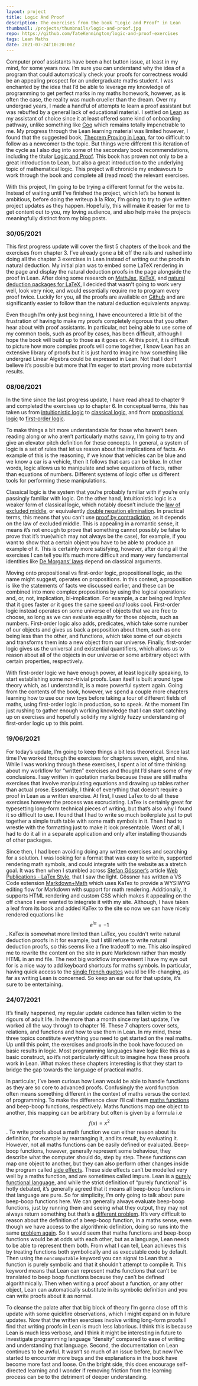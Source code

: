 ```yaml
---
layout: project
title: Logic And Proof
description: The exercises from the book "Logic and Proof" in Lean
thumbnail: /projects/thumbnails/logic-and-proof.jpg
repo: https://github.com/TateKennington/logic-and-proof-exercises
tags: Lean Maths
date: 2021-07-24T10:20:00Z
---
```

Computer proof assistants have been a hot button issue, at least in my mind, for some years now. I’m sure you can understand why the idea of a program that could automatically check your proofs for correctness would be an appealing prospect for an undergraduate maths student. I was enchanted by the idea that I’d be able to leverage my knowledge of programming to get perfect marks in my maths homework, however, as is often the case, the reality was much crueller than the dream. Over my undergrad years, I made a handful of attempts to learn a proof assistant but was rebuffed by a general lack of educational material. I settled on [Lean](https://leanprover.github.io) as my assistant of choice since it at least offered some kind of onboarding pathway, unlike something like [Coq](https://coq.inria.fr) which remains totally impenetrable to me. My progress through the Lean learning material was limited however, I found that the suggested book, [Theorem Proving in Lean](https://leanprover.github.io/theorem_proving_in_lean/), far too difficult to follow as a newcomer to the topic. But things were different this iteration of the cycle as I also dug into some of the secondary book recommendations, including the titular [Logic and Proof](https://leanprover.github.io/logic_and_proof/). This book has proven not only to be a great introduction to Lean, but also a great introduction to the underlying topic of mathematical logic. This project will chronicle my endeavours to work through the book and complete all (read most) the relevant exercises.   
  
  
With this project, I’m going to be trying a different format for the website. Instead of waiting until I’ve finished the project, which let’s be honest is ambitious, before doing the writeup à la Rlox, I’m going to try to give written project updates as they happen. Hopefully, this will make it easier for me to get content out to you, my loving audience, and also help make the projects meaningfully distinct from my blog posts.

### 30/05/2021
This first progress update will cover the first 5 chapters of the book and the exercises from chapter 3. I’ve already gone a bit off the rails and rushed into doing all the chapter 3 exercises in Lean instead of writing out the proofs in natural deduction. My initial plan was to embed some LaTeX rendering in the page and display the natural deduction proofs in the page alongside the proof in Lean. After doing some research on [MathJax](https://www.mathjax.org), [KaTeX](https://katex.org), and [natural deduction packages for LaTeX](https://www.logicmatters.net/latex-for-logicians/nd/), I decided that wasn’t going to work very well, look very nice, and would essentially require me to program every proof twice. Luckily for you, all the proofs are available on [Github](https://github.com/TateKennington/logic-and-proof-exercises) and are significantly easier to follow than the natural deduction equivalents anyway.  

Even though I’m only just beginning, I have encountered a little bit of the frustration of having to make my proofs completely rigorous that you often hear about with proof assistants. In particular, not being able to use some of my common tools, such as proof by cases, has been difficult, although I hope the book will build up to those as it goes on. At this point, it is difficult to picture how more complex proofs will come together, I know Lean has an extensive library of proofs but it is just hard to imagine how something like undergrad Linear Algebra could be expressed in Lean. Not that I don’t believe it’s possible but more that I’m eager to start proving more substantial results.

### 08/06/2021
In the time since the last progress update, I have read ahead to chapter 9 and completed the exercises up to chapter 6. In conceptual terms, this has taken us from [intuitionistic logic](https://en.wikipedia.org/wiki/Intuitionistic_logic) to [classical logic](https://en.wikipedia.org/wiki/Classical_logic), and from [propositional logic](https://en.wikipedia.org/wiki/Propositional_calculus) to [first-order logic](https://en.wikipedia.org/wiki/First-order_logic).  

To make things a bit more understandable for those who haven’t been reading along or who aren’t particularly maths savvy, I’m going to try and give an elevator pitch definition for these concepts. In general, a system of logic is a set of rules that let us reason about the implications of facts. An example of this is the reasoning, if we know that vehicles can be blue and we know a car is a vehicle, then it follows that cars can be blue. In other words, logic allows us to manipulate and solve equations of facts, rather than equations of numbers. Different systems of logic offer us different tools for performing these manipulations.  

Classical logic is the system that you’re probably familiar with if you’re only passingly familiar with logic. On the other hand, Intuitionistic logic is a weaker form of classical logic, which notably doesn’t include the [law of excluded middle](https://en.wikipedia.org/wiki/Law_of_excluded_middle), or equivalently [double negation elimination](https://en.wikipedia.org/wiki/Double_negation#Elimination_and_introduction). In practical terms, this means that you can’t use [proof by contradiction](https://en.wikipedia.org/wiki/Proof_by_contradiction), as it depends on the law of excluded middle. This is appealing in a romantic sense, it means it’s not enough to prove that something cannot possibly be false to prove that it’s true(which may not always be the case), for example, if you want to show that a certain object you have to be able to produce an example of it. This is certainly more satisfying, however, after doing all the exercises I can tell you it’s much more difficult and many very fundamental identities like [De Morgans’ laws](https://en.wikipedia.org/wiki/De_Morgan's_laws) depend on classical arguments.  

Moving onto propositional vs first-order logic, propositional logic, as the name might suggest, operates on propositions. In this context, a proposition is like the statements of facts we discussed earlier, and these can be combined into more complex propositions by using the logical operations: and, or, not, implication, bi-implication. For example, a car being red _implies_ that it goes faster _or_ it goes the same speed _and_ looks cool. First-order logic instead operates on some universe of objects that we are free to choose, so long as we can evaluate equality for those objects, such as numbers. First-order logic also adds, predicates, which take some number of our objects and gives us back a proposition about them, such as one being less than the other, and functions, which take some of our objects and transforms them into a new object from our universe. Finally, first-order logic gives us the universal and existential quantifiers, which allows us to reason about all of the objects in our universe or some arbitrary object with certain properties, respectively.  

With first-order logic we have enough power, at least logically speaking, to start establishing some non-trivial proofs. Lean itself is built around type theory which, as I understand it, is a more powerful system again. Going from the contents of the book, however, we spend a couple more chapters learning how to use our new toys before taking a tour of different fields of maths, using first-order logic in production, so to speak. At the moment I’m just rushing to gather enough working knowledge that I can start catching up on exercises and hopefully solidify my slightly fuzzy understanding of first-order logic up to this point. 

### 19/06/2021
For today’s update, I’m going to keep things a bit less theoretical. Since last time I’ve worked through the exercises for chapters seven, eight, and nine. While I was working through these exercises, I spent a lot of time thinking about my workflow for “written” exercises and thought I’d share some of my conclusions. I say written in quotation marks because these are still maths exercises that involve manipulating equations and drawing up tables rather than actual prose. Essentially, I think of everything that doesn’t require a proof in Lean as a written exercise. At first, I used LaTex to do all these exercises however the process was excruciating. LaTex is certainly great for typesetting long-form technical pieces of writing, but that’s also why I found it so difficult to use. I found that I had to write so much boilerplate just to put together a simple truth table with some math symbols in it. Then I had to wrestle with the formatting just to make it look presentable. Worst of all, I had to do it all in a separate application and only after installing thousands of other packages.

Since then, I had been avoiding doing any written exercises and searching for a solution. I was looking for a format that was easy to write in, supported rendering math symbols, and could integrate with the website as a stretch goal. It was then when I stumbled across [Stefan Gössner’s](https://github.com/goessner) article [Web Publications - LaTex Style](https://goessner.github.io/mdmath/publication.html), that I saw the light. Gössner has written a VS Code extension [Markdown+Math](https://marketplace.visualstudio.com/items?itemName=goessner.mdmath) which uses KaTex to provide a WYSIWYG editing flow for Markdown with support for math rendering. Additionally, it supports HTML rendering and custom CSS which makes it appealing on the off chance I ever wanted to integrate it with my site. Although, I have taken a leaf from its book and added KaTex to the site so now we can have nicely rendered equations like $$e^{i\pi} = -1$$. KaTex is somewhat more limited than LaTex, you couldn't write natural deduction proofs in it for example, but I still refuse to write natural deduction proofs, so this seems like a fine tradeoff to me. This also inspired me to rewrite the content on the site in pure Markdown rather than mostly HTML in an md file. The next big workflow improvement I have my eye out for is a nice way to add keyboard shortcuts for maths symbols. In particular, having quick access to the [single french quotes](https://en.wikipedia.org/wiki/Guillemet) would be life-changing, as far as writing Lean is concerned. So keep an ear out for that update, it’s sure to be entertaining.

### 24/07/2021
It’s finally happened, my regular update cadence has fallen victim to the rigours of adult life. In the more than a month since my last update, I’ve worked all the way through to chapter 16. These 7 chapters cover sets, relations, and functions and how to use them in Lean. In my mind, these three topics constitute everything you need to get started on the real maths. Up until this point, the exercises and proofs in the book have focused on basic results in logic. Most programming languages have logic like this as a basic construct, so it’s not particularly difficult to imagine how these proofs work in Lean. What makes these chapters interesting is that they start to bridge the gap towards the language of practical maths.

In particular, I’ve been curious how Lean would be able to handle functions as they are so core to advanced proofs. Confusingly the word function often means something different in the context of maths versus the context of programming. To make the difference clear I’ll call them [maths functions](https://en.wikipedia.org/wiki/Function_(mathematics)) and beep-boop functions, respectively. Maths functions map one object to another, this mapping can be arbitrary but often is given by a formula i.e $$f(x) = x^2$$. To write proofs about a math function we can either reason about its definition, for example by rearranging it, and its result, by evaluating it. However, not all maths functions can be easily defined or evaluated. Beep-boop functions, however, generally represent some behaviour, they describe what the computer should do, step by step. These functions can map one object to another, but they can also perform other changes inside the program called [side effects](https://en.wikipedia.org/wiki/Side_effect_(computer_science)). These side effects can’t be modelled very well by a maths function, and are sometimes called impure. Lean is a [purely functional language](https://en.wikipedia.org/wiki/Purely_functional_programming), and while the strict definition of “purely functional” is hotly debated, it’s generally agreed that it means all beep-boop functions in that language are pure. So for simplicity, I’m only going to talk about pure beep-boop functions here. We can generally always evaluate beep-boop functions, just by running them and seeing what they output, they may not always return something but that’s a [different problem](https://en.wikipedia.org/wiki/Halting_problem). It’s very difficult to reason about the definition of a beep-boop function, in a maths sense, even though we have access to the algorithmic definition, doing so runs into the same [problem again](https://en.wikipedia.org/wiki/Halting_problem). So it would seem that maths functions and beep-boop functions would be at odds with each other, but as a language, Lean needs to be able to represent them both. From what I can tell, Lean achieves this by treating functions both symbolically and as executable code by default. Then using the `noncomputable` keyword you can signal to Lean that a function is purely symbolic and that it shouldn’t attempt to compile it. This keyword means that Lean can represent maths functions that can’t be translated to beep boop functions because they can’t be defined algorithmically. Then when writing a proof about a function, or any other object, Lean can automatically substitute in its symbolic definition and you can write proofs about it as normal.

To cleanse the palate after that big block of theory I’m gonna close off this update with some quickfire observations, which I might expand on in future updates. Now that the written exercises involve writing long-form proofs I find that writing proofs in Lean is much less laborious. I think this is because Lean is much less verbose, and I think it might be interesting in future to investigate programming language “density” compared to ease of writing and understanding that language. Second, the documentation on Lean continues to be awful. It wasn’t so much of an issue before, but now I’ve started to encounter more bugs and the explanations in the book have become more fast and loose. On the bright side, this does encourage self-directed learning and I wonder if removing friction from the learning process can be to the detriment of deeper understanding.
